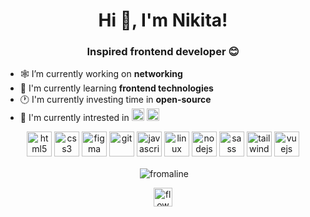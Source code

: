 <h1 align="center">Hi 👋, I'm Nikita!</h1>
<h3 align="center">Inspired frontend developer 😊</h3>

- 🕸 I’m currently working on **networking**
- 💠 I'm currently learning **frontend technologies**
- 🕐 I'm currently investing time in **open-source**
- 🧠 I'm currently intrested in <img src="https://www.vectorlogo.zone/logos/dartlang/dartlang-icon.svg" width="20" height="20" /> <img src="https://raw.githubusercontent.com/gilbarbara/logos/804dc257b59e144eaca5bc6ffd16949752c6f789/logos/svelte-icon.svg" width="20" height="20" />

<p align="center">
  <img src="https://devicons.github.io/devicon/devicon.git/icons/html5/html5-original-wordmark.svg" alt="html5" width="40" height="40"/>
  <img src="https://devicons.github.io/devicon/devicon.git/icons/css3/css3-original-wordmark.svg" alt="css3" width="40" height="40"/>
  <img src="https://www.vectorlogo.zone/logos/figma/figma-icon.svg" alt="figma" width="40" height="40"/> 
  <img src="https://www.vectorlogo.zone/logos/git-scm/git-scm-icon.svg" alt="git" width="40" height="40"/> 
  <img src="https://devicons.github.io/devicon/devicon.git/icons/javascript/javascript-original.svg" alt="javascript" width="40" height="40"/> 
  <img src="https://devicons.github.io/devicon/devicon.git/icons/linux/linux-original.svg" alt="linux" width="40" height="40"/>  
  <img src="https://devicons.github.io/devicon/devicon.git/icons/nodejs/nodejs-original-wordmark.svg" alt="nodejs" width="40" height="40"/> 
  <img src="https://devicons.github.io/devicon/devicon.git/icons/sass/sass-original.svg" alt="sass" width="40" height="40"/>
  <img src="https://www.vectorlogo.zone/logos/tailwindcss/tailwindcss-icon.svg" alt="tailwind" width="40" height="40"/> 
  <img src="https://devicons.github.io/devicon/devicon.git/icons/vuejs/vuejs-original-wordmark.svg" alt="vuejs" width="40" height="40"/>
</p>

<p align="center">&nbsp;<img align="center" src="https://github-readme-stats.vercel.app/api?username=fromaline&show_icons=true" alt="fromaline" /></p>

<p align="center">
<a href="https://stackoverflow.com/users/13162259/fromaline" target="blank"><img align="center" src="https://www.vectorlogo.zone/logos/stackoverflow/stackoverflow-icon.svg" alt="flowy" height="30" width="30" /></a>
</p>
